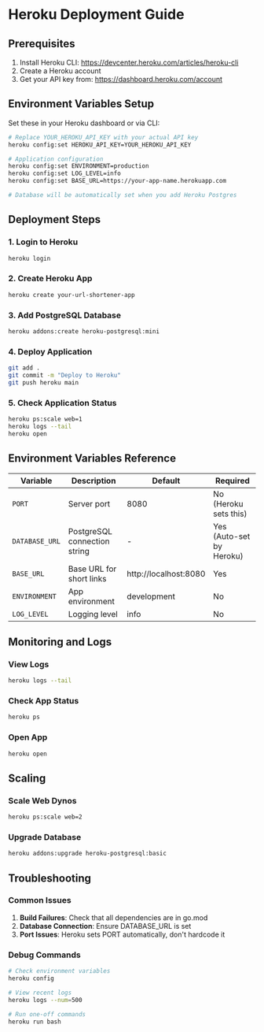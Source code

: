 # Heroku Deployment Guide

## Prerequisites
1. Install Heroku CLI: https://devcenter.heroku.com/articles/heroku-cli
2. Create a Heroku account
3. Get your API key from: https://dashboard.heroku.com/account

## Environment Variables Setup
Set these in your Heroku dashboard or via CLI:

```bash
# Replace YOUR_HEROKU_API_KEY with your actual API key
heroku config:set HEROKU_API_KEY=YOUR_HEROKU_API_KEY

# Application configuration
heroku config:set ENVIRONMENT=production
heroku config:set LOG_LEVEL=info
heroku config:set BASE_URL=https://your-app-name.herokuapp.com

# Database will be automatically set when you add Heroku Postgres
```

## Deployment Steps

### 1. Login to Heroku
```bash
heroku login
```

### 2. Create Heroku App
```bash
heroku create your-url-shortener-app
```

### 3. Add PostgreSQL Database
```bash
heroku addons:create heroku-postgresql:mini
```

### 4. Deploy Application
```bash
git add .
git commit -m "Deploy to Heroku"
git push heroku main
```

### 5. Check Application Status
```bash
heroku ps:scale web=1
heroku logs --tail
heroku open
```

## Environment Variables Reference

| Variable | Description | Default | Required |
|----------|-------------|---------|----------|
| `PORT` | Server port | 8080 | No (Heroku sets this) |
| `DATABASE_URL` | PostgreSQL connection string | - | Yes (Auto-set by Heroku) |
| `BASE_URL` | Base URL for short links | http://localhost:8080 | Yes |
| `ENVIRONMENT` | App environment | development | No |
| `LOG_LEVEL` | Logging level | info | No |

## Monitoring and Logs

### View Logs
```bash
heroku logs --tail
```

### Check App Status
```bash
heroku ps
```

### Open App
```bash
heroku open
```

## Scaling

### Scale Web Dynos
```bash
heroku ps:scale web=2
```

### Upgrade Database
```bash
heroku addons:upgrade heroku-postgresql:basic
```

## Troubleshooting

### Common Issues

1. **Build Failures**: Check that all dependencies are in go.mod
2. **Database Connection**: Ensure DATABASE_URL is set
3. **Port Issues**: Heroku sets PORT automatically, don't hardcode it

### Debug Commands
```bash
# Check environment variables
heroku config

# View recent logs
heroku logs --num=500

# Run one-off commands
heroku run bash
```
